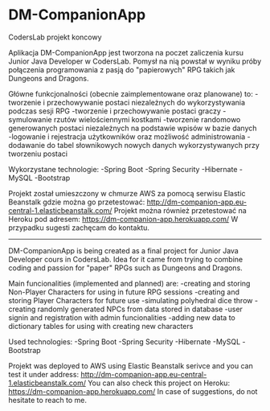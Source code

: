 # DM-CompanionApp
CodersLab projekt koncowy

Aplikacja DM-CompanionApp jest tworzona na poczet zaliczenia kursu Junior Java Developer w CodersLab.
Pomysł na nią powstał w wyniku próby połączenia programowania z pasją do "papierowych" RPG takich jak Dungeons and Dragons.

Główne funkcjonalności (obecnie zaimplementowane oraz planowane) to: 
-tworzenie i przechowywanie postaci niezależnych do wykorzystywania podczas sesji RPG
-tworzenie i przechowywanie postaci graczy
-symulowanie rzutów wielościennymi kostkami
-tworzenie randomowo generowanych postaci niezależnych na podstawie wpisów w bazie danych
-logowanie i rejestracja użytkowników oraz możliwość administrowania
-dodawanie do tabel słownikowych nowych danych wykorzystywanych przy tworzeniu postaci

Wykorzystane technologie:
-Spring Boot
-Spring Security
-Hibernate
-MySQL
-Bootstrap

Projekt został umieszczony w chmurze AWS za pomocą serwisu Elastic Beanstalk gdzie można go przetestować: http://dm-companion-app.eu-central-1.elasticbeanstalk.com/
Projekt można również przetestować na Heroku pod adresem: https://dm-companion-app.herokuapp.com/
W przypadku sugesti zachęcam do kontaktu.

_________________________________________________________________________________

DM-CompanionApp is being created as a final project for Junior Java Developer cours in CodersLab.
Idea for it came from trying to combine coding and passion for "paper" RPGs such as Dungeons and Dragons.

Main funcionalities (implemented and planned) are:
-creating and storing Non-Player Characters for using in future RPG sessions
-creating and storing Player Characters for future use
-simulating polyhedral dice throw
-creating randomly generated NPCs from data stored in database
-user signin and registration with admin funcionalities
-adding new data to dictionary tables for using with creating new characters

Used technologies:
-Spring Boot
-Spring Security
-Hibernate
-MySQL
-Bootstrap

Projekt was deployed to AWS using Elastic Beanstalk serivce and you can test it under address: http://dm-companion-app.eu-central-1.elasticbeanstalk.com/
You can also check this project on Heroku: https://dm-companion-app.herokuapp.com/
In case of suggestions, do not hesitate to reach to me.
